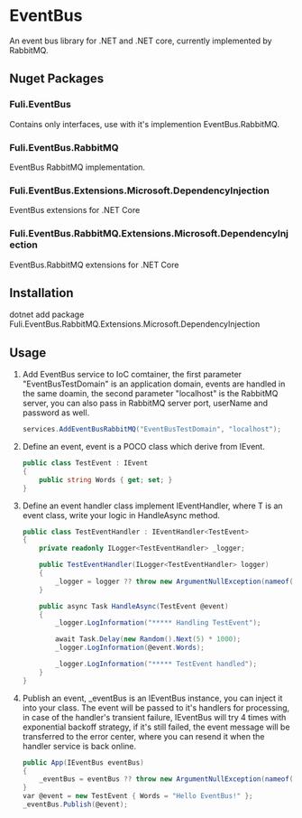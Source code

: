 # EventBus

An event bus library for .NET and .NET core, currently implemented by RabbitMQ.

## Nuget Packages

### Fuli.EventBus

Contains only interfaces, use with it's implemention EventBus.RabbitMQ.

### Fuli.EventBus.RabbitMQ

EventBus RabbitMQ implementation.

### Fuli.EventBus.Extensions.Microsoft.DependencyInjection

EventBus extensions for .NET Core

### Fuli.EventBus.RabbitMQ.Extensions.Microsoft.DependencyInjection

EventBus.RabbitMQ extensions for .NET Core

## Installation

dotnet add package Fuli.EventBus.RabbitMQ.Extensions.Microsoft.DependencyInjection

## Usage

1. Add EventBus service to IoC comtainer, the first parameter "EventBusTestDomain" is an application domain, events are handled in the same doamin, the second parameter "localhost" is the RabbitMQ server, you can also pass in RabbitMQ server port, userName and password as well.

    ```c#
    services.AddEventBusRabbitMQ("EventBusTestDomain", "localhost");
    ```

2. Define an event, event is a POCO class which derive from IEvent.

    ```c#
    public class TestEvent : IEvent
    {
        public string Words { get; set; }
    }
    ```

3. Define an event handler class implement IEventHandler<T>, where T is an event class, write your logic in HandleAsync method.

    ```c#
    public class TestEventHandler : IEventHandler<TestEvent>
    {
        private readonly ILogger<TestEventHandler> _logger;

        public TestEventHandler(ILogger<TestEventHandler> logger)
        {
            _logger = logger ?? throw new ArgumentNullException(nameof(logger));
        }

        public async Task HandleAsync(TestEvent @event)
        {
            _logger.LogInformation("***** Handling TestEvent");

            await Task.Delay(new Random().Next(5) * 1000);
            _logger.LogInformation(@event.Words);

            _logger.LogInformation("***** TestEvent handled");
        }
    }
    ```

4. Publish an event, _eventBus is an IEventBus instance, you can inject it into your class. The event will be passed to it's handlers for processing, in case of the handler's transient failure, IEventBus will try 4 times with exponential backoff strategy, if it's still failed, the event message will be transferred to the error center, where you can resend it when the handler service is back online.

    ```c#
    public App(IEventBus eventBus)
    {
        _eventBus = eventBus ?? throw new ArgumentNullException(nameof(eventBus));
    }
    var @event = new TestEvent { Words = "Hello EventBus!" };
    _eventBus.Publish(@event);
    ```
